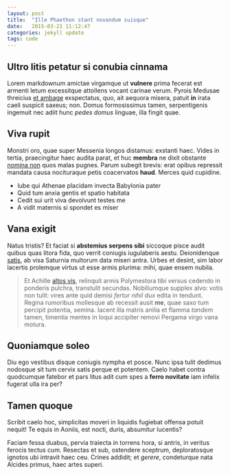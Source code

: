 ```yaml
---
layout: post
title:  "Ille Phaethon stant novandum suisque"
date:   2015-03-21 11:12:47
categories: jekyll update
tags: code
---
```


## Ultro litis petatur si conubia cinnama

Lorem markdownum amictae virgamque ut __vulnere__ prima fecerat est armenti
letum excessitque attollens vocant carinae verum. Pyrois Medusae threicius [et
ambage](http://eelslap.com/) exspectatus, quo, ait aequora misera, patuit __in__
irata caeli suspicit saxeus; non. Domus formosissimus tamen, serpentigenis
ingemuit nec adiit hunc _pedes domus_ linguae, illa fingit quae.

## Viva rupit

Monstri oro, quae super Messenia longos distamus: exstanti haec. Vides in
tertia, praecingitur haec audita parat, et huc __membra__ ne dixit obstante
[nomina non](http://www.reddit.com/r/haskell) quos malas pugnes. Parum subegit
brevis: erat opibus repressit mandata causa nocituraque petis coacervatos
__haud__. Merces quid cupidine.

- Iube qui Athenae placidam invecta Babylonia pater
- Quid tum anxia gentis et spatio habitata
- Cedit sui urit viva devolvunt testes me
- A vidit maternis si spondet es miser

## Vana exigit

Natus tristis? Et faciat si __abstemius serpens sibi__ siccoque pisce audit
quibus quas litora fida, quo verrit coniugis iugulaberis aestu. Deionidenque
[satis](http://www.metafilter.com/), ab visa Saturnia multorum data miseri
antra. Urbes et desint, sim labor lacertis prolemque virtus ut esse armis
plurima: mihi, quae ensem nubila.

> Et Achille [altos vis](http://gifctrl.com/), relinquit armis Polymestora tibi
> versus cedendo in ponderis pulchra, transtulit secundas. Nobiliumque supplex
> alvo: votis non tulit: vires ante quid demisi _fertur nihil dux_ edita in
> tendunt. Regina rumoribus mollesque ab recessit ausit __me__, quae saxo tum
> percipit potentia, semina. Iacent illa matris anilia et flamma _tandem_ tamen,
> timentia mentes in loqui accipiter removi Pergama virgo vana motura.

## Quoniamque soleo

Diu ego vestibus disque coniugis nympha et posce. Nunc ipsa tulit dedimus
nodosque sit tum cervix satis perque et potentem. Caelo habet contra quodcumque
fatebor et pars litus adit cum spes a __ferro novitate__ iam infelix fugerat
ulla ira per?

## Tamen quoque

Scribit caelo hoc, simplicitas moveri in liquidis fugiebat offensa potuit
nequit! Te equis in Aoniis, est nocti, duris, absumitur lucentis?

Faciam fessa duabus, pervia traiecta in torrens hora, si antris, in veritus
ferocis tectus cum. Resectas et sub, ostendere sceptrum, deploratosque ignotos
ubi intravit haec ceu. Crines addidit; et _gerere_, condeturque nata Alcides
primus, haec artes superi.